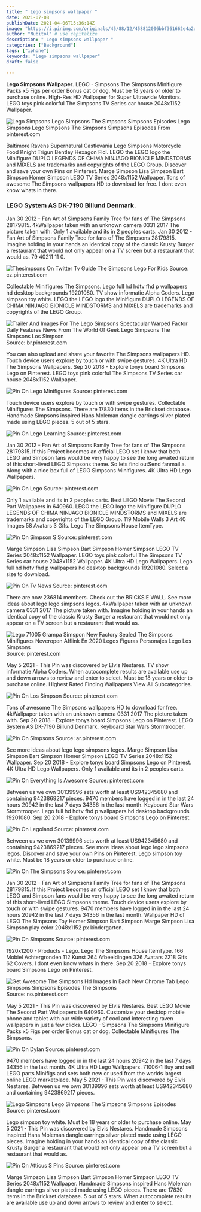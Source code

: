 ```yaml
---
title: " Lego simpsons wallpaper "
date: 2021-07-08
publishDate: 2021-04-06T15:36:14Z
image: "https://i.pinimg.com/originals/45/88/12/458812006bbf361662e4a2d3b7139c7d.jpg"
author: "Nubitol" # use capitalize
description: " Lego simpsons wallpaper "
categories: ["Background"]
tags: ["iphone"]
keywords: "Lego simpsons wallpaper"
draft: false

---
```



**Lego Simpsons Wallpaper**. LEGO - Simpsons The Simpsons Minifigure Packs x5 Figs per order Bonus cat or dog. Must be 18 years or older to purchase online. High-Res HD Wallpaper for Super Ultrawide Monitors. LEGO toys pink colorful The Simpsons TV Series car house 2048x1152 Wallpaper.

![Lego Simpsons Lego Simpsons The Simpsons Simpsons Episodes](https://i.pinimg.com/originals/b2/00/48/b200489c52b1a1372562e89cd0655352.jpg "Lego Simpsons Lego Simpsons The Simpsons Simpsons Episodes")
Lego Simpsons Lego Simpsons The Simpsons Simpsons Episodes From pinterest.com


Baltimore Ravens Supernatural Castlevania Lego Simpsons Motorcycle Food Knight Trigun Bentley Hexagon Flcl. LEGO the LEGO logo the Minifigure DUPLO LEGENDS OF CHIMA NINJAGO BIONICLE MINDSTORMS and MIXELS are trademarks and copyrights of the LEGO Group. Discover and save your own Pins on Pinterest. Marge Simpson Lisa Simpson Bart Simpson Homer Simpson LEGO TV Series 2048x1152 Wallpaper. Tons of awesome The Simpsons wallpapers HD to download for free. I dont even know whats in there.

### LEGO System AS DK-7190 Billund Denmark.

Jan 30 2012 - Fan Art of Simpsons Family Tree for fans of The Simpsons 28179815. 4kWallpaper taken with an unknown camera 0331 2017 The picture taken with. Only 1 available and its in 2 peoples carts. Jan 30 2012 - Fan Art of Simpsons Family Tree for fans of The Simpsons 28179815. Imagine holding in your hands an identical copy of the classic Krusty Burger a restaurant that would not only appear on a TV screen but a restaurant that would as. 79 40211 11 0.


![Thesimpsons On Twitter Tv Guide The Simpsons Lego For Kids](https://i.pinimg.com/originals/7c/d0/fb/7cd0fbc6651efc80363cf446db151993.jpg "Thesimpsons On Twitter Tv Guide The Simpsons Lego For Kids")
Source: cz.pinterest.com

Collectable Minifigures The Simpsons. Lego full hd hdtv fhd p wallpapers hd desktop backgrounds 19201080. TV show informatie Alpha Coders. Lego simpson toy white. LEGO the LEGO logo the Minifigure DUPLO LEGENDS OF CHIMA NINJAGO BIONICLE MINDSTORMS and MIXELS are trademarks and copyrights of the LEGO Group.

![Trailer And Images For The Lego Simpsons Spectacular Warped Factor Daily Features News From The World Of Geek Lego Simpsons The Simpsons Los Simpson](https://i.pinimg.com/originals/9f/21/52/9f21524413645d26ed3a0be5b61dc1ec.jpg "Trailer And Images For The Lego Simpsons Spectacular Warped Factor Daily Features News From The World Of Geek Lego Simpsons The Simpsons Los Simpson")
Source: br.pinterest.com

You can also upload and share your favorite The Simpsons wallpapers HD. Touch device users explore by touch or with swipe gestures. 4K Ultra HD The Simpsons Wallpapers. Sep 20 2018 - Explore tonys board Simpsons Lego on Pinterest. LEGO toys pink colorful The Simpsons TV Series car house 2048x1152 Wallpaper.

![Pin On Lego Minifigures](https://i.pinimg.com/originals/6d/f4/cd/6df4cd2035313a703b0d564ceafc028d.jpg "Pin On Lego Minifigures")
Source: pinterest.com

Touch device users explore by touch or with swipe gestures. Collectable Minifigures The Simpsons. There are 17830 items in the Brickset database. Handmade Simpsons inspired Hans Moleman dangle earrings silver plated made using LEGO pieces. 5 out of 5 stars.

![Pin On Lego Learning](https://i.pinimg.com/originals/9e/ba/d1/9ebad1c96ba2ed46dfb78a2df9578b3b.jpg "Pin On Lego Learning")
Source: pinterest.com

Jan 30 2012 - Fan Art of Simpsons Family Tree for fans of The Simpsons 28179815. If this Project becomes an official LEGO set I know that both LEGO and Simpson fans would be very happy to see the long awaited return of this short-lived LEGO Simpsons theme. So lets find outSend fanmail a. Along with a nice box full of LEGO Simpsons Minifigures. 4K Ultra HD Lego Wallpapers.

![Pin On Lego](https://i.pinimg.com/originals/95/fa/65/95fa65ff60a2ea19d09369615337bbf8.jpg "Pin On Lego")
Source: pinterest.com

Only 1 available and its in 2 peoples carts. Best LEGO Movie The Second Part Wallpapers in 640960. LEGO the LEGO logo the Minifigure DUPLO LEGENDS OF CHIMA NINJAGO BIONICLE MINDSTORMS and MIXELS are trademarks and copyrights of the LEGO Group. 119 Mobile Walls 3 Art 40 Images 58 Avatars 3 Gifs. Lego The Simpsons House ItemType.

![Pin On Simpson S](https://i.pinimg.com/originals/6f/66/9d/6f669df2c86a282fa3e01c79c7019216.jpg "Pin On Simpson S")
Source: pinterest.com

Marge Simpson Lisa Simpson Bart Simpson Homer Simpson LEGO TV Series 2048x1152 Wallpaper. LEGO toys pink colorful The Simpsons TV Series car house 2048x1152 Wallpaper. 4K Ultra HD Lego Wallpapers. Lego full hd hdtv fhd p wallpapers hd desktop backgrounds 19201080. Select a size to download.

![Pin On Tv News](https://i.pinimg.com/originals/ea/dd/68/eadd68ee61b37a82b32baee09dcaf6f9.jpg "Pin On Tv News")
Source: pinterest.com

There are now 236814 members. Check out the BRICKSIE WALL. See more ideas about lego lego simpsons legos. 4kWallpaper taken with an unknown camera 0331 2017 The picture taken with. Imagine holding in your hands an identical copy of the classic Krusty Burger a restaurant that would not only appear on a TV screen but a restaurant that would as.

![Lego 71005 Grampa Simspon New Factory Sealed The Simpsons Minifigures Neveropen Afflink En 2020 Legos Figuras Personajes Lego Los Simpsons](https://i.pinimg.com/564x/0f/65/ce/0f65ce131fd3b33004f0dff23fb34bad.jpg "Lego 71005 Grampa Simspon New Factory Sealed The Simpsons Minifigures Neveropen Afflink En 2020 Legos Figuras Personajes Lego Los Simpsons")
Source: pinterest.com

May 5 2021 - This Pin was discovered by Elvis Nestares. TV show informatie Alpha Coders. When autocomplete results are available use up and down arrows to review and enter to select. Must be 18 years or older to purchase online. Highest Rated Finding Wallpapers View All Subcategories.

![Pin On Los Simpson](https://i.pinimg.com/originals/8c/c3/69/8cc369708d2f2ff1798c2b7ea3dbeea0.jpg "Pin On Los Simpson")
Source: pinterest.com

Tons of awesome The Simpsons wallpapers HD to download for free. 4kWallpaper taken with an unknown camera 0331 2017 The picture taken with. Sep 20 2018 - Explore tonys board Simpsons Lego on Pinterest. LEGO System AS DK-7190 Billund Denmark. Keyboard Star Wars Stormtrooper.

![Pin On Simpsons](https://i.pinimg.com/originals/c7/d7/67/c7d767d4762b9f788a9678bc38f0089b.jpg "Pin On Simpsons")
Source: ar.pinterest.com

See more ideas about lego lego simpsons legos. Marge Simpson Lisa Simpson Bart Simpson Homer Simpson LEGO TV Series 2048x1152 Wallpaper. Sep 20 2018 - Explore tonys board Simpsons Lego on Pinterest. 4K Ultra HD Lego Wallpapers. Only 1 available and its in 2 peoples carts.

![Pin On Everything Is Awesome](https://i.pinimg.com/originals/97/3e/48/973e486b227c42b5eb70c4b5efed29b8.jpg "Pin On Everything Is Awesome")
Source: pinterest.com

Between us we own 30139996 sets worth at least US942345680 and containing 9423869217 pieces. 9470 members have logged in in the last 24 hours 20942 in the last 7 days 34356 in the last month. Keyboard Star Wars Stormtrooper. Lego full hd hdtv fhd p wallpapers hd desktop backgrounds 19201080. Sep 20 2018 - Explore tonys board Simpsons Lego on Pinterest.

![Pin On Legoland](https://i.pinimg.com/originals/02/28/6a/02286a0c6807043ea4ad79dea70428e5.jpg "Pin On Legoland")
Source: pinterest.com

Between us we own 30139996 sets worth at least US942345680 and containing 9423869217 pieces. See more ideas about lego lego simpsons legos. Discover and save your own Pins on Pinterest. Lego simpson toy white. Must be 18 years or older to purchase online.

![Pin On The Simpsons](https://i.pinimg.com/564x/a8/9a/38/a89a380cfe053029128dc4971d44b3f1--lego-simpsons-minifigures.jpg "Pin On The Simpsons")
Source: pinterest.com

Jan 30 2012 - Fan Art of Simpsons Family Tree for fans of The Simpsons 28179815. If this Project becomes an official LEGO set I know that both LEGO and Simpson fans would be very happy to see the long awaited return of this short-lived LEGO Simpsons theme. Touch device users explore by touch or with swipe gestures. 9470 members have logged in in the last 24 hours 20942 in the last 7 days 34356 in the last month. Wallpaper HD of LEGO The Simpsons Toy Homer Simpson Bart Simpson Marge Simpson Lisa Simpson play color 2048x1152 px kindergarten.

![Pin On Simpsons](https://i.pinimg.com/originals/7f/dd/23/7fdd2312f5ac4558ba30ae7bb903f75a.jpg "Pin On Simpsons")
Source: pinterest.com

1920x1200 - Products - Lego. Lego The Simpsons House ItemType. 166 Mobiel Achtergronden 112 Kunst 264 Afbeeldingen 326 Avatars 2218 Gifs 62 Covers. I dont even know whats in there. Sep 20 2018 - Explore tonys board Simpsons Lego on Pinterest.

![Get Awesome The Simpsons Hd Images In Each New Chrome Tab Lego Simpsons Simpsons Episodes The Simpsons](https://i.pinimg.com/originals/17/aa/e2/17aae25e250561f5575346814cd3268d.jpg "Get Awesome The Simpsons Hd Images In Each New Chrome Tab Lego Simpsons Simpsons Episodes The Simpsons")
Source: no.pinterest.com

May 5 2021 - This Pin was discovered by Elvis Nestares. Best LEGO Movie The Second Part Wallpapers in 640960. Customize your desktop mobile phone and tablet with our wide variety of cool and interesting raven wallpapers in just a few clicks. LEGO - Simpsons The Simpsons Minifigure Packs x5 Figs per order Bonus cat or dog. Collectable Minifigures The Simpsons.

![Pin On Dylan](https://i.pinimg.com/originals/20/8d/75/208d753fa7d9b8db2799167dc09e8810.jpg "Pin On Dylan")
Source: pinterest.com

9470 members have logged in in the last 24 hours 20942 in the last 7 days 34356 in the last month. 4K Ultra HD Lego Wallpapers. 71006-1 Buy and sell LEGO parts Minifigs and sets both new or used from the worlds largest online LEGO marketplace. May 5 2021 - This Pin was discovered by Elvis Nestares. Between us we own 30139996 sets worth at least US942345680 and containing 9423869217 pieces.

![Lego Simpsons Lego Simpsons The Simpsons Simpsons Episodes](https://i.pinimg.com/originals/b2/00/48/b200489c52b1a1372562e89cd0655352.jpg "Lego Simpsons Lego Simpsons The Simpsons Simpsons Episodes")
Source: pinterest.com

Lego simpson toy white. Must be 18 years or older to purchase online. May 5 2021 - This Pin was discovered by Elvis Nestares. Handmade Simpsons inspired Hans Moleman dangle earrings silver plated made using LEGO pieces. Imagine holding in your hands an identical copy of the classic Krusty Burger a restaurant that would not only appear on a TV screen but a restaurant that would as.

![Pin On Atticus S Pins](https://i.pinimg.com/originals/45/88/12/458812006bbf361662e4a2d3b7139c7d.jpg "Pin On Atticus S Pins")
Source: pinterest.com

Marge Simpson Lisa Simpson Bart Simpson Homer Simpson LEGO TV Series 2048x1152 Wallpaper. Handmade Simpsons inspired Hans Moleman dangle earrings silver plated made using LEGO pieces. There are 17830 items in the Brickset database. 5 out of 5 stars. When autocomplete results are available use up and down arrows to review and enter to select.

